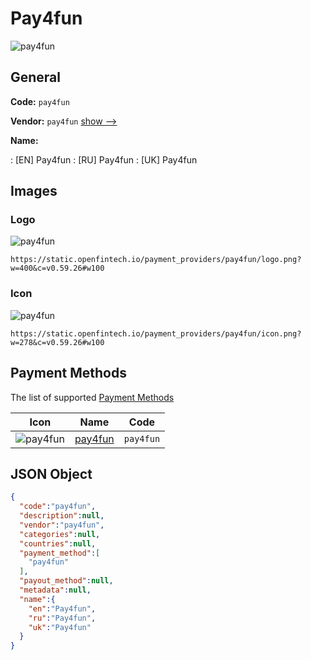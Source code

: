
# Pay4fun 
![pay4fun](https://static.openfintech.io/payment_providers/pay4fun/logo.png?w=400&c=v0.59.26#w100)  

## General 
 
**Code:** `pay4fun` 
 
**Vendor:** `pay4fun` [show -->](/vendors/pay4fun/) 
 
**Name:** 
 
:	[EN] Pay4fun 
:	[RU] Pay4fun 
:	[UK] Pay4fun 
 

## Images 

### Logo 
 
![pay4fun](https://static.openfintech.io/payment_providers/pay4fun/logo.png?w=400&c=v0.59.26#w100)  

```
https://static.openfintech.io/payment_providers/pay4fun/logo.png?w=400&c=v0.59.26#w100
```  

### Icon 
 
![pay4fun](https://static.openfintech.io/payment_providers/pay4fun/icon.png?w=278&c=v0.59.26#w100)  

```
https://static.openfintech.io/payment_providers/pay4fun/icon.png?w=278&c=v0.59.26#w100
```  

## Payment Methods 
 
The list of supported [Payment Methods](/payment-methods/) 

|Icon|Name|Code| 
|:---:|:---:|:---:| 
|![pay4fun](https://static.openfintech.io/payment_methods/pay4fun/icon.png?w=278&c=v0.59.26#w100) |[pay4fun](/payment-methods/pay4fun/)|`pay4fun`| 
 

## JSON Object 

```json
{
  "code":"pay4fun",
  "description":null,
  "vendor":"pay4fun",
  "categories":null,
  "countries":null,
  "payment_method":[
    "pay4fun"
  ],
  "payout_method":null,
  "metadata":null,
  "name":{
    "en":"Pay4fun",
    "ru":"Pay4fun",
    "uk":"Pay4fun"
  }
}
```  
